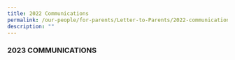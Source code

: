 ```yaml
---
title: 2022 Communications
permalink: /our-people/for-parents/Letter-to-Parents/2022-communications/
description: ""
---
```

### 2023 COMMUNICATIONS